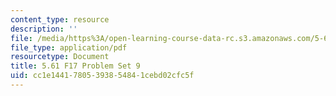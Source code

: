 ```yaml
---
content_type: resource
description: ''
file: /media/https%3A/open-learning-course-data-rc.s3.amazonaws.com/5-61-physical-chemistry-fall-2017/cc1e14417805393854841cebd02cfc5f_MIT5_61F17_pset9.pdf
file_type: application/pdf
resourcetype: Document
title: 5.61 F17 Problem Set 9
uid: cc1e1441-7805-3938-5484-1cebd02cfc5f
---
```

